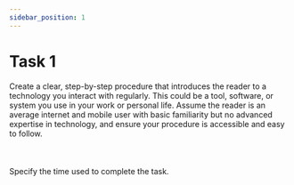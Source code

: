 ```yaml
---
sidebar_position: 1
---
```


# Task 1

<div style={{
  marginBottom: '1rem',
  padding: '1rem',
  backgroundColor: '#f0f8ff',
  borderLeft: '4px solid #4682b4',
  borderRadius: '4px',
}}>
  <p style={{
    margin: 0,
    color: '#333',
    fontSize: '1rem',
    lineHeight: 1.5,
  }}>
    Create a clear, step-by-step procedure that introduces the reader to a technology you interact with regularly. This could be a tool, software, or system you use in your work or personal life. Assume the reader is an average internet and mobile user with basic familiarity but no advanced expertise in technology, and ensure your procedure is accessible and easy to follow.<br></br><br></br>Specify the time used to complete the task.
  </p>
</div>


